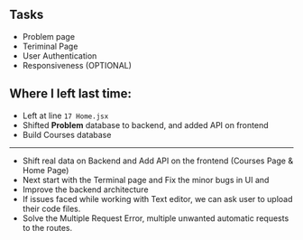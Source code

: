 ## Tasks

-   Problem page
-   Teriminal Page
-   User Authentication
-   Responsiveness (OPTIONAL)

## Where I left last time:

-   Left at line `17 Home.jsx`
-   Shifted **Problem** database to backend, and added API on frontend
-   Build Courses database

---

-   Shift real data on Backend and Add API on the frontend (Courses Page & Home Page)
-   Next start with the Terminal page and Fix the minor bugs in UI and
-   Improve the backend architecture
-   If issues faced while working with Text editor, we can ask user to upload their code files.
-   Solve the Multiple Request Error, multiple unwanted automatic requests to the routes.
